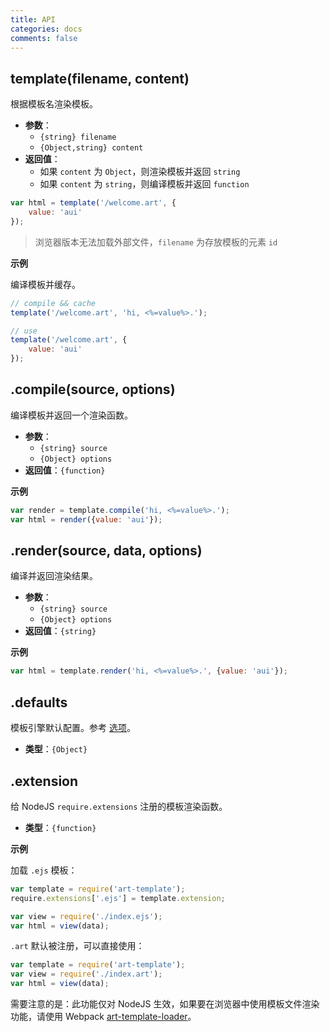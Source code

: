 ```yaml
---
title: API
categories: docs
comments: false
---
```


##	template(filename, content)

根据模板名渲染模板。

* **参数**：
    * `{string} filename`
    * `{Object,string} content`
* **返回值**：
    * 如果 `content` 为 `Object`，则渲染模板并返回 `string`
    * 如果 `content` 为 `string`，则编译模板并返回 `function`

```js
var html = template('/welcome.art', {
    value: 'aui'
});
```

> 浏览器版本无法加载外部文件，`filename` 为存放模板的元素 `id`

**示例**

编译模板并缓存。

```js
// compile && cache
template('/welcome.art', 'hi, <%=value%>.');

// use
template('/welcome.art', {
    value: 'aui'
});
```

##	.compile(source, options)

编译模板并返回一个渲染函数。

* **参数**：
    * `{string} source`
    * `{Object} options`
* **返回值**：`{function}`

**示例**

```js
var render = template.compile('hi, <%=value%>.');
var html = render({value: 'aui'});
```

##	.render(source, data, options)

编译并返回渲染结果。

* **参数**：
    * `{string} source`
    * `{Object} options`
* **返回值**：`{string}`

**示例**

```js
var html = template.render('hi, <%=value%>.', {value: 'aui'});
```

##	.defaults

模板引擎默认配置。参考 [选项](./options.html)。

* **类型**：`{Object}`

##  .extension

给 NodeJS `require.extensions` 注册的模板渲染函数。 

* **类型**：`{function}`

**示例**

加载 `.ejs` 模板：

```js
var template = require('art-template');
require.extensions['.ejs'] = template.extension;

var view = require('./index.ejs');
var html = view(data); 
```

`.art` 默认被注册，可以直接使用：

```js
var template = require('art-template');
var view = require('./index.art');
var html = view(data); 
```

需要注意的是：此功能仅对 NodeJS 生效，如果要在浏览器中使用模板文件渲染功能，请使用 Webpack [art-template-loader](../webpack)。